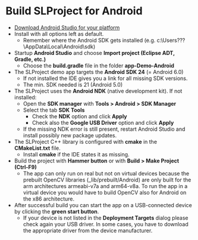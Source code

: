 # Build SLProject for Android

* [Download Android Studio for your platform](https://developer.android.com/studio/index.html)
* Install with all options left as default.
  * Remember where the Android SDK gets installed (e.g. c:\Users\???\AppData\Local\Android\sdk\)
* Startup **Android Studio** and choose **Import project (Eclipse ADT, Gradle, etc.)**
  * Choose the **build.gradle** file in the folder **app-Demo-Android**
* The SLProject demo app targets the **Android SDK 24** (= Android 6.0)
  * If not installed the IDE gives you a link for all missing SDK versions. 
  * The min. SDK needed is 21 (Android 5.0)
* The SLProject uses the **Android NDK** (native development kit). If not installed:
  * Open the **SDK manager** with **Tools > Android > SDK Manager**
  * Select the tab **SDK Tools**
    * Check the **NDK** option and click **Apply**
    * Check also the **Google USB Driver** option and click **Apply**
  * If the missing NDK error is still present, restart Android Studio and install possibly new package updates.
* The SLProject C++ library is configured with **cmake** in the **CMakeList.txt** file.
  * Install **cmake** if the IDE states it as missing.
* Build the project with **Hammer button** or with **Build > Make Project (Ctrl-F9)**
  * The app can only run on real but not on virtual devices because the prebuilt OpenCV libraries (_lib/prebuilt/Android) are only built for the arm architectures armeabi-v7a and arm64-v8a. To run the app in a virtual device you would have to build OpenCV also for Android on the x86 architecture.
* After successful build you can start the app on a USB-connected device by clicking the **green start button**.
  * If your device is not listed in the **Deployment Targets** dialog please check again your USB driver. In some cases, you have to download the appropriate driver from the device manufacturer.

